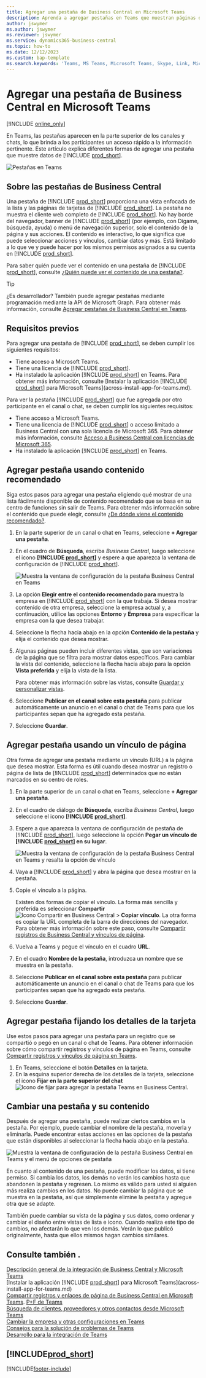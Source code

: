 ```yaml
---
title: Agregar una pestaña de Business Central en Microsoft Teams
description: Aprenda a agregar pestañas en Teams que muestran páginas de Business Central.
author: jswymer
ms.author: jswymer
ms.reviewer: jswymer
ms.service: dynamics365-business-central
ms.topic: how-to
ms.date: 12/12/2023
ms.custom: bap-template
ms.search.keywords: 'Teams, MS Teams, Microsoft Teams, Skype, Link, Microsoft 365, collaborate, collaboration, teamwork, share records, tab'
---
```


# Agregar una pestaña de Business Central en Microsoft Teams

[!INCLUDE [online_only](includes/online_only.md)]

En Teams, las pestañas aparecen en la parte superior de los canales y chats, lo que brinda a los participantes un acceso rápido a la información pertinente. Este artículo explica diferentes formas de agregar una pestaña que muestre datos de [!INCLUDE [prod_short](includes/prod_short.md)].

![Pestañas en Teams](media/teams-tabs-border.png)

## Sobre las pestañas de Business Central

Una pestaña de [!INCLUDE [prod_short](includes/prod_short.md)] proporciona una vista enfocada de la lista y las páginas de tarjetas de [!INCLUDE [prod_short](includes/prod_short.md)]. La pestaña no muestra el cliente web completo de [!INCLUDE [prod_short](includes/prod_short.md)]. No hay borde del navegador, banner de [!INCLUDE [prod_short](includes/prod_short.md)] (por ejemplo, con Dígame, búsqueda, ayuda) o menú de navegación superior, solo el contenido de la página y sus acciones. El contenido es interactivo, lo que significa que puede seleccionar acciones y vínculos, cambiar datos y más. Está limitado a lo que ve y puede hacer por los mismos permisos asignados a su cuenta en [!INCLUDE [prod_short](includes/prod_short.md)].

Para saber quién puede ver el contenido en una pestaña de [!INCLUDE [prod_short](includes/prod_short.md)], consulte [¿Quién puede ver el contenido de una pestaña?](/dynamics365/business-central/teams-faq?tabs=tabs#who-can-view).

> [!TIP]
> ¿Es desarrollador? También puede agregar pestañas mediante programación mediante la API de Microsoft Graph. Para obtener más información, consulte [Agregar pestañas de Business Central en Teams](/dynamics365/business-central/dev-itpro/developer/devenv-develop-for-teams-tabs).  

## Requisitos previos

Para agregar una pestaña de [!INCLUDE [prod_short](includes/prod_short.md)], se deben cumplir los siguientes requisitos:

- Tiene acceso a Microsoft Teams.
- Tiene una licencia de [!INCLUDE [prod_short](includes/prod_short.md)].
- Ha instalado la aplicación [!INCLUDE [prod_short](includes/prod_short.md)] en Teams. Para obtener más información, consulte [Instalar la aplicación [!INCLUDE [prod_short](includes/prod_short.md)] para Microsoft Teams](across-install-app-for-teams.md).

Para ver la pestaña [!INCLUDE [prod_short](includes/prod_short.md)] que fue agregada por otro participante en el canal o chat, se deben cumplir los siguientes requisitos:

- Tiene acceso a Microsoft Teams.
- Tiene una licencia de [!INCLUDE [prod_short](includes/prod_short.md)] o acceso limitado a Business Central con una sola licencia de Microsoft 365. Para obtener más información, consulte [Acceso a Business Central con licencias de Microsoft 365](admin-access-with-m365-license.md).
- Ha instalado la aplicación [!INCLUDE [prod_short](includes/prod_short.md)] en Teams.

## Agregar pestaña usando contenido recomendado

Siga estos pasos para agregar una pestaña eligiendo qué mostrar de una lista fácilmente disponible de contenido recomendado que se basa en su centro de funciones sin salir de Teams. Para obtener más información sobre el contenido que puede elegir, consulte [¿De dónde viene el contenido recomendado?](/dynamics365/business-central/teams-faq?tabs=tabs#where-does-the-recommended-content-come-from).

1. En la parte superior de un canal o chat en Teams, seleccione **+ Agregar una pestaña**.
2. En el cuadro de **Búsqueda**, escriba *Business Central*, luego seleccione el icono **[!INCLUDE [prod_short](includes/prod_short.md)]** y espere a que aparezca la ventana de configuración de [!INCLUDE [prod_short](includes/prod_short.md)].

   ![Muestra la ventana de configuración de la pestaña Business Central en Teams](media/teams-bc-tab-config-window.png)

3. La opción **Elegir entre el contenido recomendado para** muestra la empresa en [!INCLUDE [prod_short](includes/prod_short.md)] con la que trabaja. Si desea mostrar contenido de otra empresa, seleccione la empresa actual y, a continuación, utilice las opciones **Entorno** y **Empresa** para especificar la empresa con la que desea trabajar.
4. Seleccione la flecha hacia abajo en la opción **Contenido de la pestaña** y elija el contenido que desea mostrar.

   <!-- The list shows all pages that are bookmarked on your role center in [!INCLUDE [prod_short](includes/prod_short.md)]. To learn more about the content that you can choose from, see [Where does the recommended content come from?](teams-faq.md#recommended-content).-->
5. Algunas páginas pueden incluir diferentes vistas, que son variaciones de la página que se filtra para mostrar datos específicos. Para cambiar la vista del contenido, seleccione la flecha hacia abajo para la opción **Vista preferida** y elija la vista de la lista.

   Para obtener más información sobre las vistas, consulte [Guardar y personalizar vistas](ui-views.md).
6. Seleccione **Publicar en el canal sobre esta pestaña** para publicar automáticamente un anuncio en el canal o chat de Teams para que los participantes sepan que ha agregado esta pestaña.
7. Seleccione **Guardar**.

## Agregar pestaña usando un vínculo de página

Otra forma de agregar una pestaña mediante un vínculo (URL) a la página que desea mostrar. Esta forma es útil cuando desea mostrar un registro o página de lista de [!INCLUDE [prod_short](includes/prod_short.md)] determinados que no están marcados en su centro de roles.

1. En la parte superior de un canal o chat en Teams, seleccione **+ Agregar una pestaña**.
2. En el cuadro de diálogo de **Búsqueda**, escriba *Business Central*, luego seleccione el icono **[!INCLUDE [prod_short](includes/prod_short.md)]**.
3. Espere a que aparezca la ventana de configuración de pestaña de [!INCLUDE [prod_short](includes/prod_short.md)], luego seleccione la opción **Pegar un vínculo de [!INCLUDE [prod_short](includes/prod_short.md)] en su lugar**.

   ![Muestra la ventana de configuración de la pestaña Business Central en Teams y resalta la opción de vínculo](media/teams-bc-tab-config-window-page-link.png)
4. Vaya a [!INCLUDE [prod_short](includes/prod_short.md)] y abra la página que desea mostrar en la pestaña.
5. Copie el vínculo a la página.

   Existen dos formas de copiar el vínculo. La forma más sencilla y preferida es seleccionar **Compartir** ![Icono Compartir en Business Central](media/share-icon.png) > **Copiar vínculo**. La otra forma es copiar la URL completa de la barra de direcciones del navegador. Para obtener más información sobre este paso, consulte [Compartir registros de Business Central y vínculos de página](across-working-with-teams.md).

6. Vuelva a Teams y pegue el vínculo en el cuadro **URL**.
7. En el cuadro **Nombre de la pestaña**, introduzca un nombre que se muestra en la pestaña.
8. Seleccione **Publicar en el canal sobre esta pestaña** para publicar automáticamente un anuncio en el canal o chat de Teams para que los participantes sepan que ha agregado esta pestaña.
9. Seleccione **Guardar**.

## Agregar pestaña fijando los detalles de la tarjeta

Use estos pasos para agregar una pestaña para un registro que se compartió o pegó en un canal o chat de Teams. Para obtener información sobre cómo compartir registros y vínculos de página en Teams, consulte [Compartir registros y vínculos de página en Teams](across-working-with-teams.md).

1. En Teams, seleccione el botón **Detalles** en la tarjeta.
2. En la esquina superior derecha de los detalles de la tarjeta, seleccione el icono **Fijar en la parte superior del chat** ![Icono de fijar para agregar la pestaña Teams en Business Central](media/pin-teams.png).

## Cambiar una pestaña y su contenido

Después de agregar una pestaña, puede realizar ciertos cambios en la pestaña. Por ejemplo, puede cambiar el nombre de la pestaña, moverla y eliminarla. Puede encontrar estas acciones en las opciones de la pestaña que están disponibles al seleccionar la flecha hacia abajo en la pestaña.

![Muestra la ventana de configuración de la pestaña Business Central en Teams y el menú de opciones de pestaña](media/teams-bc-tab-config-window-options.png)

En cuanto al contenido de una pestaña, puede modificar los datos, si tiene permiso. Si cambia los datos, los demás no verán los cambios hasta que abandonen la pestaña y regresen. Lo mismo es válido para usted si alguien más realiza cambios en los datos. No puede cambiar la página que se muestra en la pestaña, así que simplemente elimine la pestaña y agregue otra que se adapte.

También puede cambiar su vista de la página y sus datos, como ordenar y cambiar el diseño entre vistas de lista e icono. Cuando realiza este tipo de cambios, no afectarán lo que ven los demás. Verán lo que publicó originalmente, hasta que ellos mismos hagan cambios similares.

## Consulte también .

[Descripción general de la integración de Business Central y Microsoft Teams](across-teams-overview.md)  
[Instalar la aplicación [!INCLUDE [prod_short](includes/prod_short.md)] para Microsoft Teams](across-install-app-for-teams.md)  
[Compartir registros y enlaces de página de Business Central en Microsoft Teams](across-working-with-teams.md).
[P+F de Teams](teams-faq.md)  
[Búsqueda de clientes, proveedores y otros contactos desde Microsoft Teams](across-search-contacts-teams.md)  
[Cambiar la empresa y otras configuraciones en Teams](across-teams-settings.md)  
[Consejos para la solución de problemas de Teams](admin-teams-troubleshooting.md)  
[Desarrollo para la integración de Teams](/dynamics365/business-central/dev-itpro/developer/devenv-develop-for-teams)  

## [!INCLUDE[prod_short](includes/free_trial_md.md)]  

[!INCLUDE[footer-include](includes/footer-banner.md)]
